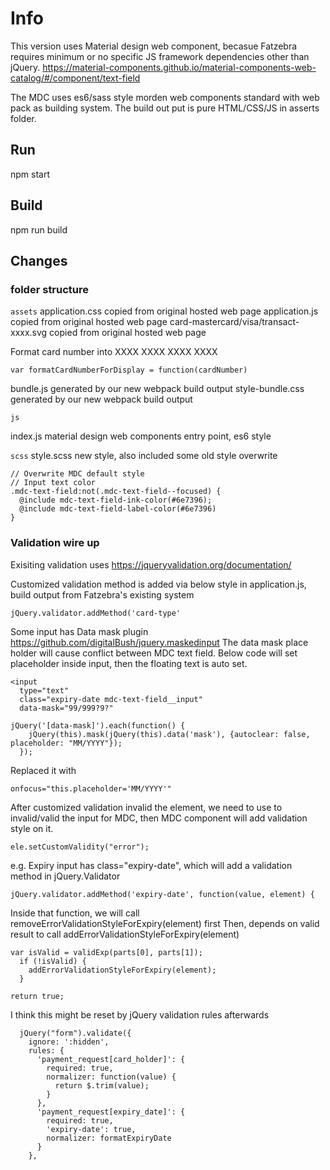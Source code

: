 # Info
This version uses Material design web component, becasue Fatzebra requires minimum or no specific JS framework dependencies other than jQuery.
https://material-components.github.io/material-components-web-catalog/#/component/text-field

The MDC uses es6/sass style morden web components standard with web pack as building system. The build out put is pure HTML/CSS/JS in asserts folder.

## Run
npm start

## Build
npm run build

## Changes
### folder structure
`assets`
application.css copied from original hosted web page
application.js copied from original hosted web page
card-mastercard/visa/transact-xxxx.svg copied from original hosted web page

Format card number into XXXX XXXX XXXX XXXX
```
var formatCardNumberForDisplay = function(cardNumber)
```

bundle.js generated by our new webpack build output
style-bundle.css generated by our new webpack build output

`js`

index.js material design web components entry point, es6 style

`scss`
style.scss new style, also included some old style overwrite
```
// Overwrite MDC default style
// Input text color
.mdc-text-field:not(.mdc-text-field--focused) {
  @include mdc-text-field-ink-color(#6e7396);
  @include mdc-text-field-label-color(#6e7396)
}
```

### Validation wire up
Exisiting validation uses https://jqueryvalidation.org/documentation/

Customized validation method is added via below style in application.js, build output from Fatzebra's existing system
```
jQuery.validator.addMethod('card-type'
```

Some input has Data mask plugin
https://github.com/digitalBush/jquery.maskedinput
The data mask place holder will cause conflict between MDC text field. Below code will set placeholder inside input, then the floating text is auto set.
```
<input
  type="text"
  class="expiry-date mdc-text-field__input"
  data-mask="99/999?9?"

jQuery('[data-mask]').each(function() {
    jQuery(this).mask(jQuery(this).data('mask'), {autoclear: false, placeholder: "MM/YYYY"});
  });
```
Replaced it with
```
onfocus="this.placeholder='MM/YYYY'"
```

After customized validation invalid the element, we need to use to invalid/valid the input for MDC, then MDC component will add validation style on it.
```
ele.setCustomValidity("error");
```

e.g.
Expiry input has class="expiry-date", which will add a validation method in jQuery.Validator
```
jQuery.validator.addMethod('expiry-date', function(value, element) {
```

Inside that function, we will call removeErrorValidationStyleForExpiry(element) first
Then, depends on valid result to call addErrorValidationStyleForExpiry(element)

```
var isValid = validExp(parts[0], parts[1]);
  if (!isValid) {
    addErrorValidationStyleForExpiry(element);
  }

return true;
```

I think this might be reset by jQuery validation rules afterwards
```
  jQuery("form").validate({
    ignore: ':hidden',
    rules: {
      'payment_request[card_holder]': {
        required: true,
        normalizer: function(value) {
          return $.trim(value);
        }
      },
      'payment_request[expiry_date]': {
        required: true,
        'expiry-date': true,
        normalizer: formatExpiryDate
      }
    },
```
